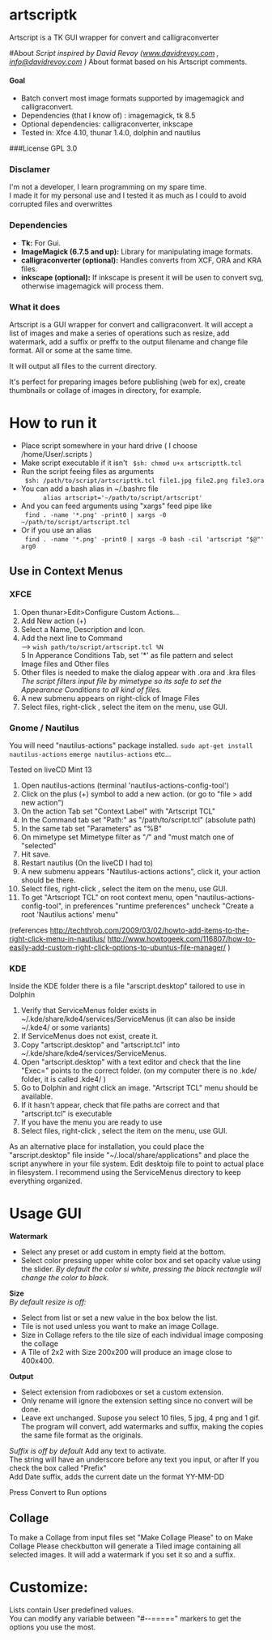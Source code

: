 artscriptk
==========

Artscript is a TK GUI wrapper for convert and calligraconverter

#About
*Script inspired by David Revoy (www.davidrevoy.com , info@davidrevoy.com )*
About format based on his Artscript comments.

#### Goal
- Batch convert most image formats supported by imagemagick and calligraconvert.
- Dependencies (that I know of) : imagemagick, tk 8.5
- Optional dependencies: calligraconverter, inkscape
- Tested in: Xfce 4.10, thunar 1.4.0, dolphin and nautilus

###License
GPL 3.0
### Disclamer

I'm not a developer, I learn programming on my spare time.  
I made it for my personal use and I tested it as much as I could to avoid corrupted files and overwrittes
 

### Dependencies

- **Tk:** For Gui.  
- **ImageMagick (6.7.5 and up):** Library for manipulating image formats.
- **calligraconverter (optional):** Handles converts from XCF, ORA and KRA files.
- **inkscape (optional):** If inkscape is present it will be usen to convert svg, otherwise imagemagick will process them.  


### What it does
Artscript is a GUI wrapper for convert and calligraconvert.
It will accept a list of images and make a series of operations such as resize, add watermark, add a suffix or preffx to the output filename and change file format. All or some at the same time.

It will output all files to the current directory.  

It's perfect for preparing images before publishing (web for ex), create thumbnails or collage of images in directory, for example.

# How to run it

- Place script somewhere in your hard drive ( I choose /home/User/.scripts )
- Make script executable if it isn't
```  $sh: chmod u+x artscripttk.tcl ```
- Run the script feeing files as arguments  
```	$sh: /path/to/script/artscripttk.tcl file1.jpg file2.png file3.ora```
- You can add a bash alias in ~/.bashrc file  
```      alias artscript='~/path/to/script/artscript'```
- And you can feed arguments using "xargs" feed pipe like  
```	find . -name '*.png' -print0 | xargs -0 ~/path/to/script/artscript.tcl```
- Or if you use an alias  
```	find . -name '*.png' -print0 | xargs -0 bash -cil 'artscript "$@"' arg0```
	
## Use in Context Menus

### XFCE

1. Open thunar>Edit>Configure Custom Actions...  
2. Add New action (+)  
3. Select a Name, Description and Icon.  
4. Add the next line to Command  
     --> ```wish path/to/script/artscript.tcl %N```  
5 In Apperance Conditions Tab, set '*' as file pattern and select  
     Image files and Other files
6. Other files is needed to make the dialog appear with .ora and .kra files  
*The script filters input file by mimetype so its safe to set the Appearance Conditions to all kind of files.*
7. A new submenu appears on right-click of Image Files
8. Select files, right-click , select the item on the menu, use GUI.


### Gnome / Nautilus

You will need "nautilus-actions" package installed.
```sudo apt-get install nautilus-actions```
```emerge nautilus-actions```
etc...

Tested on liveCD Mint 13

1. Open nautilus-actions (terminal 'nautilus-actions-config-tool')
2. Click on the plus (+) symbol to add a new action. (or go to "file > add new action")
3. On the action Tab set "Context Label" with "Artscript TCL"
4. In the Command tab set "Path:" as "/path/to/script.tcl" (absolute path)
5. In the same tab set "Parameters" as "%B"
6. On mimetype set Mimetype filter as "*/*" and "must match one of "selected"
7. Hit save.
8. Restart nautilus (On the liveCD I had to)
8. A new submenu appears "Nautilus-actions actions", click it, your action should be there.
9. Select files, right-click , select the item on the menu, use GUI.
10. To get "Artscriopt TCL" on root context menu, open "nautilus-actions-config-tool", in preferences "runtime preferences" uncheck "Create a root 'Nautilus actions' menu"

(references
http://techthrob.com/2009/03/02/howto-add-items-to-the-right-click-menu-in-nautilus/
http://www.howtogeek.com/116807/how-to-easily-add-custom-right-click-options-to-ubuntus-file-manager/
)


### KDE
Inside the KDE folder there is a file "arscript.desktop" tailored to use in Dolphin

1. Verify that ServiceMenus folder exists in ~/.kde/share/kde4/services/ServiceMenus (it can also be inside ~/.kde4/ or some variants) 
2. If ServiceMenus does not exist, create it.  
3. Copy "artscript.desktop" and "artscript.tcl" into ~/.kde/share/kde4/services/ServiceMenus. 
4. Open "artscript.desktop" with a text editor and check that the line "Exec=" points to the correct folder. (on my computer there is no .kde/ folder, it is called .kde4/ )
5. Go to Dolphin and right click an image. "Artscript TCL" menu should be available.
6. If it hasn't appear, check that file paths are correct and that "artscript.tcl" is executable
7. If you have the menu you are ready to use
8. Select files, right-click , select the item on the menu, use GUI.

As an alternative place for installation, you could place the "arscript.desktop" file inside "~/.local/share/applications" and place the script anywhere in your file system. Edit desktoip file to point to actual place in filesystem. I recommend using the ServiceMenus directory to keep everything organized.


# Usage GUI
**Watermark** 
- Select any preset or add custom in empty field at the bottom.
- Select color pressing upper white color box and set opacity value using the slider. *By default the color si white, pressing the black rectangle will change the color to black.*

**Size**  
*By default resize is off:*
- Select from list or set a new value in the box below the list.
- Tile is not used unless you want to make an image Collage.
- Size in Collage refers to the tile size of each individual image composing the collage
- A Tile of 2x2 with Size 200x200 will produce an image close to 400x400.

**Output**  
- Select extension from radioboxes or set a custom extension.
- Only rename will ignore the extension setting since no convert will be done.
-  Leave ext unchanged. Supose you select 10 files, 5 jpg, 4 png and 1 gif. The program will convert, add watermarks and suffix, making the copies the same file format as the originals.
  
*Suffix is off by default*
Add any text to activate.  
The string will have an underscore before any text you input, or after If you check the box called "Prefix"  
Add Date suffix, adds the current date un the format YY-MM-DD  

Press Convert to Run options

## Collage
To make a Collage from input files set "Make Collage Please" to on
Make Collage Please checkbutton will generate a Tiled image containing all selected images. It will add a watermark if you set it so and a suffix.


# Customize:  
Lists contain User predefined values.  
You can modify any variable between "#--=====" markers to get the options you use the most.  


